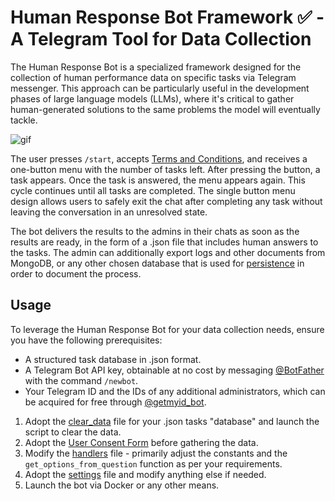 # Human Response Bot Framework ✅ - A Telegram Tool for Data Collection

The Human Response Bot is a specialized framework designed for the collection of human performance data on specific tasks via Telegram messenger.
This approach can be particularly useful in the development phases of large language models (LLMs),
where it's critical to gather human-generated solutions to the same problems the model will eventually tackle.

![gif]("3.gif")

The user presses `/start`, accepts [Terms and Conditions](ConsentForm_v2.pdf), and receives a one-button menu with the number of tasks left. After pressing the button, a task appears. Once the task is answered, the menu appears again. This cycle continues until all tasks are completed.
The single button menu design allows users to safely exit the chat after completing any task without leaving the conversation in an unresolved state.

The bot delivers the results to the admins in their chats as soon as the results are ready, in the form of a .json file that includes human answers to the tasks.
The admin can additionally export logs and other documents from MongoDB, or any other chosen database that is used for [persistence](app.py) in order to document the process.

## Usage

To leverage the Human Response Bot for your data collection needs, ensure you have the following prerequisites:

- A structured task database in .json format.
- A Telegram Bot API key, obtainable at no cost by messaging [@BotFather](https://t.me/BotFather) with the command `/newbot`.
- Your Telegram ID and the IDs of any additional administrators, which can be acquired for free through [@getmyid_bot](https://t.me/getmyid_bot).

1. Adopt the [clear_data](clear_data.py) file for your .json tasks "database" and launch the script to clear the data.
2. Adopt the [User Consent Form](ConsentForm_v2.pdf) before gathering the data.
3. Modify the [handlers](handlers.py) file - primarily adjust the constants and the `get_options_from_question` function as per your requirements.
4. Adopt the [settings](settings.py) file and modify anything else if needed.
5. Launch the bot via Docker or any other means.

